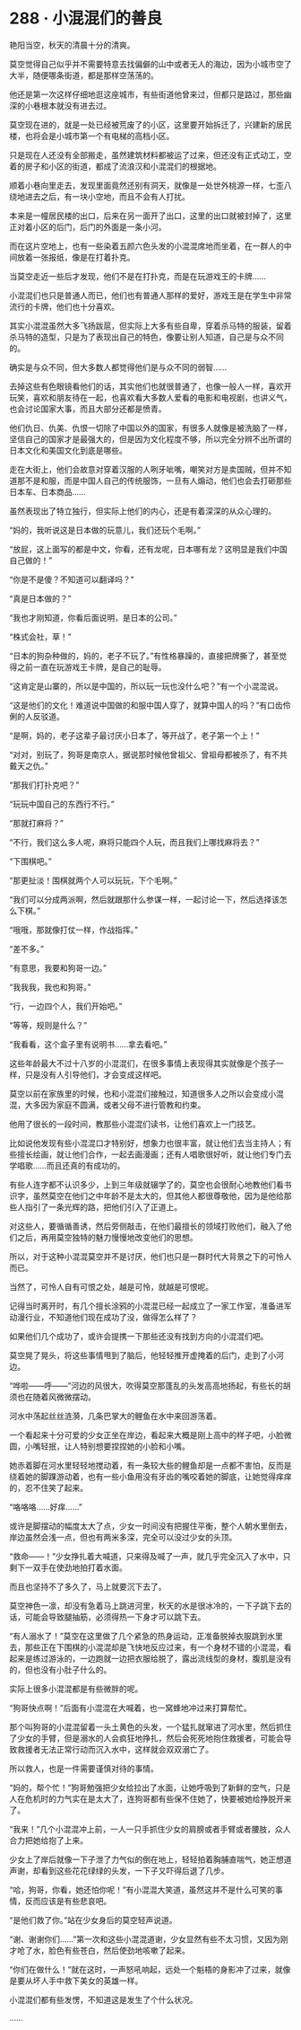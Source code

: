 # 288 · 小混混们的善良

艳阳当空，秋天的清晨十分的清爽。

莫空觉得自己似乎并不需要特意去找偏僻的山中或者无人的海边，因为小城市空了大半，随便哪条街道，都是那样空荡荡的。

他还是第一次这样仔细地逛这座城市，有些街道他曾来过，但都只是路过，那些幽深的小巷根本就没有进去过。

莫空现在进的，就是一处已经被荒废了的小区，这里要开始拆迁了，兴建新的居民楼，也将会是小城市第一个有电梯的高档小区。

只是现在人还没有全部搬走，虽然建筑材料都被运了过来，但还没有正式动工，空着的房子和小区的街道，都成了流浪汉和小混混们的根据地。

顺着小巷向里走去，发现里面竟然还别有洞天，就像是一处世外桃源一样，七歪八绕地进去之后，有一块小空地，而且不会有人打扰。

本来是一幢居民楼的出口，后来在另一面开了出口，这里的出口就被封掉了，这里正对着小区的后门，后门的外面是一条小河。

而在这片空地上，也有一些染着五颜六色头发的小混混席地而坐着，在一群人的中间放着一张报纸，像是在打着扑克。

当莫空走近一些后才发现，他们不是在打扑克，而是在玩游戏王的卡牌……

小混混们也只是普通人而已，他们也有普通人那样的爱好，游戏王是在学生中非常流行的卡牌，他们也十分喜欢。

其实小混混虽然大多飞扬跋扈，但实际上大多有些自卑，穿着杀马特的服装，留着杀马特的造型，只是为了表现出自己的特色，像要让别人知道，自己是与众不同的。

确实是与众不同，但大多数人都觉得他们是与众不同的弱智……

去掉这些有色眼镜看他们的话，其实他们也就很普通了，也像一般人一样，喜欢开玩笑，喜欢和朋友待在一起，也喜欢看大多数人爱看的电影和电视剧，也讲义气，也会讨论国家大事，而且大部分还都是愤青。

他们仇日、仇美、仇恨一切除了中国以外的国家，有很多人就像是被洗脑了一样，坚信自己的国家才是最强大的，但是因为文化程度不够，所以完全分辨不出所谓的日本文化和美国文化到底是哪些。

走在大街上，他们会故意对穿着汉服的人咧牙呲嘴，嘲笑对方是卖国贼，但并不知道那不是和服，而是中国人自己的传统服饰，一旦有人煽动，他们也会去打砸那些日本车、日本商品……

虽然表现出了特立独行，但实际上他们的内心，还是有着深深的从众心理的。

“妈的，我听说这是日本做的玩意儿，我们还玩个毛啊。”

“放屁，这上面写的都是中文，你看，还有龙呢，日本哪有龙？这明显是我们中国自己做的！”

“你是不是傻？不知道可以翻译吗？”

“真是日本做的？”

“我也才刚知道，你看后面说明，是日本的公司。”

“株式会社，草！”

“日本的狗杂种做的，妈的，老子不玩了。”有性格暴躁的，直接把牌撕了，甚至觉得之前一直在玩游戏王卡牌，是自己的耻辱。

“这肯定是山寨的，所以是中国的，所以玩一玩也没什么吧？”有一个小混混说。

“这是他们的文化！难道说中国做的和服中国人穿了，就算中国人的吗？”有口齿伶俐的人反驳道。

“是啊，妈的，老子这辈子最讨厌小日本了，等开战了，老子第一个上！”

“对对，别玩了，狗哥是南京人，据说那时候他曾祖父、曾祖母都被杀了，有不共戴天之仇。”

“那我们打扑克吧？”

“玩玩中国自己的东西行不行。”

“那就打麻将？”

“不行，我们这么多人呢，麻将只能四个人玩，而且我们上哪找麻将去？”

“下围棋吧。”

“那更扯淡！围棋就两个人可以玩玩，下个毛啊。”

“我们可以分成两派啊，然后就跟那什么参谋一样，一起讨论一下，然后选择该怎么下棋。”

“哦哦，那就像打仗一样，作战指挥。”

“差不多。”

“有意思，我要和狗哥一边。”

“我我我，我也和狗哥。”

“行，一边四个人，我们开始吧。”

“等等，规则是什么？”

“我看看，这个盒子里有说明书……拿去看吧。”

这些年龄最大不过十八岁的小混混们，在很多事情上表现得其实就像是个孩子一样，只是没有人引导他们，才会变成这样吧。

莫空以前在家族里的时候，也和小混混们接触过，知道很多人之所以会变成小混混，大多因为家庭不圆满，或者父母不进行管教和约束。

他用了很长的一段时间，教那些小混混们读书，让他们喜欢上一门技艺。

比如说他发现有些小混混口才特别好，想象力也很丰富，就让他们去当主持人；有些擅长绘画，就让他们合作，一起去画漫画；还有人唱歌很好听，就让他们专门去学唱歌……而且还真的有成功的。

有些人连字都不认识多少，上到三年级就辍学了的，莫空也会很耐心地教他们看书识字，虽然莫空在他们之中年龄不是太大的，但其他人都很尊敬他，因为是他给那些人指引了一条光辉的路，把他们引入了正道上。

对这些人，要循循善诱，然后旁侧敲击，在他们最擅长的领域打败他们，融入了他们之后，再用莫空独特的魅力慢慢地改变他们的思想。

所以，对于这种小混混莫空并不是讨厌，他们也只是一群时代大背景之下的可怜人而已。

当然了，可怜人自有可恨之处，越是可怜，就越是可恨呢。

记得当时离开时，有几个擅长涂鸦的小混混已经一起成立了一家工作室，准备进军动漫行业，不知道他们现在成功了没，做得怎么样了？

如果他们几个成功了，或许会提携一下那些还没有找到方向的小混混们吧。

莫空晃了晃头，将这些事情甩到了脑后，他轻轻推开虚掩着的后门，走到了小河边。

“哗啦——呼——”河边的风很大，吹得莫空那蓬乱的头发高高地扬起，有些长的胡须也在随着风微微摆动。

河水中荡起丝丝涟漪，几条巴掌大的鲤鱼在水中来回游荡着。

一个看起来十分可爱的少女正坐在岸边，看起来大概是刚上高中的样子吧，小脸微圆，小嘴轻抿，让人特别想要捏捏她的小脸和小嘴。

她赤着脚在河水里轻轻地搅动着，有一条较大些的鲤鱼却是一点都不害怕，反而是绕着她的脚踝游动着，也有一些小鱼用没有牙齿的嘴咬着她的脚底，让她觉得痒痒的，忍不住笑了起来。

“咯咯咯……好痒……”

或许是脚摆动的幅度太大了点，少女一时间没有把握住平衡，整个人朝水里倒去，岸边虽然会浅一点，但也有两米多深，完全可以没过少女的头顶。

“救命——！”少女挣扎着大喊道，只来得及喊了一声，就几乎完全沉入了水中，只剩下一双手在使劲地拍打着水面。

而且也坚持不了多久了，马上就要沉下去了。

莫空神色一凛，却没有急着马上跳进河里，秋天的水是很冰冷的，一下子跳下去的话，可能会导致腿抽筋，必须得热一下身才可以跳下去。

“有人溺水了！”莫空在这里做了几个紧急的热身运动，正准备脱掉衣服跳到水里去，那些正在下围棋的小混混却是飞快地反应过来，有一个身材不错的小混混，看起来是练过游泳的，一边跑就一边把衣服给脱了，露出流线型的身材，腹肌是没有的，但也没有小肚子什么的。

实际上很多小混混都是有些微胖的呢。

“狗哥快点啊！”后面有小混混在大喊着，也一窝蜂地冲过来打算帮忙。

那个叫狗哥的小混混留着一头土黄色的头发，一个猛扎就窜进了河水里，然后抓住了少女的手臂，但是溺水的人会疯狂地挣扎，然后会死死地抱住救援者，可能会导致救援者无法正常行动而沉入水中，这样就会双双溺亡了。

所以救人，也是一件需要谨慎对待的事情。

“妈的，帮个忙！”狗哥勉强把少女给拉出了水面，让她呼吸到了新鲜的空气，只是人在危机时的力气实在是太大了，连狗哥都有些保不住她了，快要被她给挣脱开来了。

“我来！”几个小混混冲上前，一人一只手抓住少女的肩膀或者手臂或者腰肢，众人合力把她给抱了上来。

少女上了岸后就像一下子泄了力气似的倒在地上，轻轻拍着胸脯直喘气，她正想道声谢，却看到这些花花绿绿的头发，一下子又吓得后退了几步。

“哈，狗哥，你看，她还怕你呢！”有小混混大笑道，虽然这并不是什么可笑的事情，反而应该是有些悲哀吧。

“是他们救了你。”站在少女身后的莫空轻声说道。

“谢、谢谢你们……”第一次和这些小混混道谢，少女显然有些不太习惯，又因为刚才呛了水，脸色有些苍白，然后使劲地咳嗽了起来。

“你们在做什么！”就在这时，一声怒吼响起，远处一个魁梧的身影冲了过来，就像是要从坏人手中救下美女的英雄一样。

小混混们都有些发愣，不知道这是发生了个什么状况。

……
